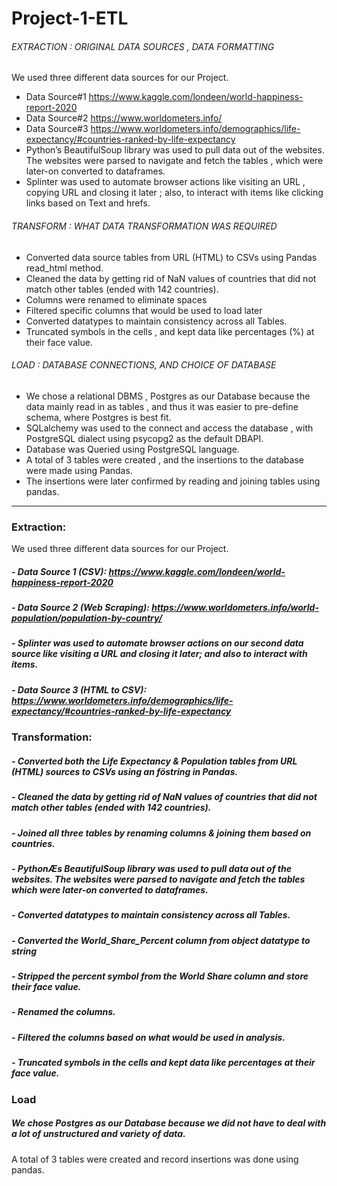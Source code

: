 # Project-1-ETL

###### EXTRACTION : ORIGINAL DATA SOURCES , DATA FORMATTING 

We used three different data sources for our Project.
-	Data Source#1 https://www.kaggle.com/londeen/world-happiness-report-2020
-	Data Source#2 https://www.worldometers.info/
-	Data Source#3 https://www.worldometers.info/demographics/life-expectancy/#countries-ranked-by-life-expectancy
-	Python’s BeautifulSoup library was used to pull data out of the websites. The websites were parsed to navigate and fetch the tables ,    which were later-on converted to dataframes. 
-	Splinter was used to automate browser actions like visiting an URL , copying URL and closing it later ;  also, to interact  with items like clicking links based on Text and hrefs. 

###### TRANSFORM : WHAT DATA TRANSFORMATION  WAS REQUIRED
- Converted data source tables from URL (HTML) to CSVs using  Pandas read_html method.
- Cleaned the data by getting rid of NaN values of countries that did not match other tables (ended with 142 countries).
-	Columns were renamed to eliminate spaces 
-	Filtered  specific columns that would be used to load later
-	Converted datatypes to maintain consistency across all Tables.
-	Truncated symbols in the cells , and kept data  like percentages (%) at their face value.

###### LOAD : DATABASE CONNECTIONS, AND CHOICE OF DATABASE

- We chose a relational DBMS , Postgres as our Database because the data mainly read in as tables , and thus it was easier to pre-define   schema, where Postgres is best fit.
- SQLalchemy was used to the connect and access the database , with PostgreSQL dialect using psycopg2 as the default DBAPI.
- Database was Queried using PostgreSQL  language.
- A total of 3 tables were created , and the insertions to the database were made using Pandas.
- The insertions were later confirmed by reading and joining tables using pandas. 








































---------------------------------------------------------------------------------------------------------------------------------------
### Extraction:

We used three different data sources for our Project.
##### - Data Source 1 (CSV): https://www.kaggle.com/londeen/world-happiness-report-2020 
##### - Data Source 2 (Web Scraping): https://www.worldometers.info/world-population/population-by-country/ 
##### - Splinter was used to automate browser actions on our second data source like visiting a URL and closing it later; and also to interact with items.
##### - Data Source 3 (HTML to CSV): https://www.worldometers.info/demographics/life-expectancy/#countries-ranked-by-life-expectancy


### Transformation: 

##### - Converted both the Life Expectancy & Population tables from URL (HTML) sources to CSVs using an föstring in Pandas.
##### - Cleaned the data by getting rid of NaN values of countries that did not match other tables (ended with 142 countries).
##### - Joined all three tables by renaming columns & joining them based on countries.
##### - PythonÆs BeautifulSoup library was used to pull data out of the websites. The websites were parsed to navigate and fetch the tables which were later-on converted to dataframes. 
##### - Converted datatypes to maintain consistency across all Tables.
##### - Converted the World_Share_Percent column from object datatype to string
##### - Stripped the percent symbol from the World Share column and store their face value.
##### - Renamed the columns.
##### - Filtered the columns based on what would be used in analysis.
##### - Truncated symbols in the cells and kept data like percentages at their face value.
   
### Load

##### We chose Postgres as our Database because we did not have to deal with a lot of unstructured and variety of data.
A total of 3 tables were created and record insertions was done using pandas.

